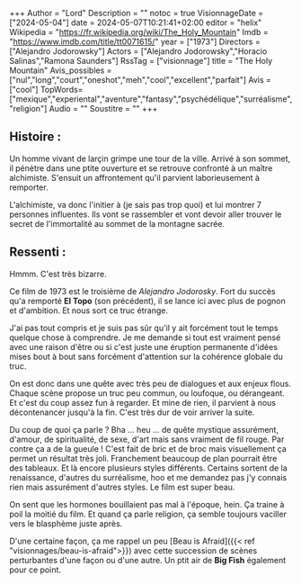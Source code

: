 +++
Author = "Lord"
Description = ""
notoc = true
VisionnageDate = ["2024-05-04"]
date = 2024-05-07T10:21:41+02:00
editor = "helix"
Wikipedia = "https://fr.wikipedia.org/wiki/The_Holy_Mountain"
Imdb = "https://www.imdb.com/title/tt0071615/"
year = ["1973"]
Directors = ["Alejandro Jodorowsky"]
Actors = ["Alejandro Jodorowsky","Horacio Salinas","Ramona Saunders"]
RssTag = ["visionnage"]
title = "The Holy Mountain"
Avis_possibles = ["nul","long","court","oneshot","meh","cool","excellent","parfait"]
Avis = ["cool"] 
TopWords=["mexique","experiental","aventure","fantasy","psychédélique","surréalisme","religion"]
Audio = ""
Soustitre = ""
+++
## Histoire : 
Un homme vivant de larçin grimpe une tour de la ville.
Arrivé à son sommet, il pénètre dans une ptite ouverture et se retrouve confronté à un maître alchimiste.
S'ensuit un affrontement qu'il parvient laborieusement à remporter.

L'alchimiste, va donc l'initier à (je sais pas trop quoi) et lui montrer 7 personnes influentes.
Ils vont se rassembler et vont devoir aller trouver le secret de l'immortalité au sommet de la montagne sacrée.

## Ressenti :
Hmmm.
C'est très bizarre.

Ce film de 1973 est le troisième de *Alejandro Jodorosky*.
Fort du succès qu'a remporté **El Topo** (son précédent), il se lance ici avec plus de pognon et d'ambition.
Et nous sort ce truc étrange.

J'ai pas tout compris et je suis pas sûr qu'il y ait forcément tout le temps quelque chose à comprendre.
Je me demande si tout est vraiment pensé avec une raison d'être ou si c'est juste une éruption permanente d'idées mises bout à bout sans forcément d'attention sur la cohérence globale du truc.

On est donc dans une quête avec très peu de dialogues et aux enjeux flous.
Chaque scène propose un truc peu commun, ou loufoque, ou dérangeant.
Et c'est du coup assez fun à regarder.
Et mine de rien, il parvient à nous décontenancer jusqu'à la fin.
C'est très dur de voir arriver la suite.

Du coup de quoi ça parle ?
Bha … heu … de quête mystique assurément, d'amour, de spiritualité, de sexe, d'art mais sans vraiment de fil rouge.
Par contre ça a de la gueule !
C'est fait de bric et de broc mais visuellement ça permet un résultat très joli.
Franchement beaucoup de plan pourrait être des tableaux.
Et là encore plusieurs styles différents.
Certains sortent de la renaissance, d'autres du surréalisme, hoo et me demandez pas j'y connais rien mais assurément d'autres styles.
Le film est super beau.

On sent que les hormones bouillaient pas mal à l'époque, hein.
Ça traine à poil la moitié du film.
Et quand ça parle religion, ça semble toujours vaciller vers le blasphème juste après.

D'une certaine façon, ça me rappel un peu [Beau is Afraid]({{< ref "visionnages/beau-is-afraid">}}) avec cette succession de scènes perturbantes d'une façon ou d'une autre.
Un ptit air de **Big Fish** également pour ce point.


